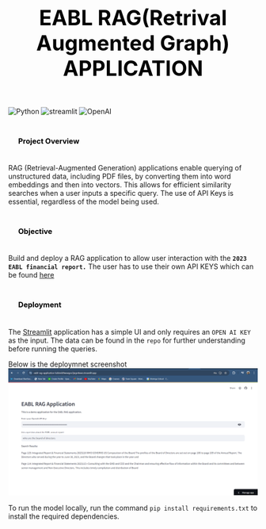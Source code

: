 ## <div style="padding: 35px;color:white;margin:10;font-size:200%;text-align:center;display:fill;border-radius:10px;overflow:hidden;background-image: url(https://images.pexels.com/photos/7078619/pexels-photo-7078619.jpeg?auto=compress&cs=tinysrgb&w=1260&h=750&dpr=1)"><b><span style='color:black'><strong> EABL RAG(Retrival Augmented Graph) APPLICATION </strong></span></b> </div> 

![Python](https://img.shields.io/badge/Python-3776AB?logo=python&logoColor=fff&style=for-the-badge)
![streamlit](https://img.shields.io/badge/Streamlit-FF4B4B?logo=streamlit&logoColor=fff&style=for-the-badge)
![OpenAI](https://img.shields.io/badge/OpenAI-412991?logo=openai&logoColor=fff&style=for-the-badge)

### <div style="padding: 20px;color:white;margin:10;font-size:90%;text-align:left;display:fill;border-radius:10px;overflow:hidden;background-image: url(https://w0.peakpx.com/wallpaper/957/661/HD-wallpaper-white-marble-white-stone-texture-marble-stone-background-white-stone.jpg)"><b><span style='color:black'> Project Overview</span></b> </div>

RAG (Retrieval-Augmented Generation) applications enable querying of unstructured data, including PDF files, by converting them into word embeddings and then into vectors. This allows for efficient similarity searches when a user inputs a specific query. The use of API Keys is essential, regardless of the model being used.

### <div style="padding: 20px;color:white;margin:10;font-size:90%;text-align:left;display:fill;border-radius:10px;overflow:hidden;background-image: url(https://w0.peakpx.com/wallpaper/957/661/HD-wallpaper-white-marble-white-stone-texture-marble-stone-background-white-stone.jpg)"><b><span style='color:black'> Objective</span></b> </div>

Build and deploy a RAG application to allow user interaction with the **`2023 EABL financial report.`**
The user has to use their own API KEYS which can be found [here](https://platform.openai.com/api-keys)

### <div style="padding: 20px;color:white;margin:10;font-size:90%;text-align:left;display:fill;border-radius:10px;overflow:hidden;background-image: url(https://w0.peakpx.com/wallpaper/957/661/HD-wallpaper-white-marble-white-stone-texture-marble-stone-background-white-stone.jpg)"><b><span style='color:black'> Deployment</span></b> </div>

The [Streamlit](https://eabl-rag-application-lubbmb9wvwgos3jegn4xwe.streamlit.app/) application has a simple UI and only requires an `OPEN AI KEY` as the input. The data can be found in the `repo` for further understanding before running the queries. 

Below is the deploymnet screenshot 
![Deployment](<Screenshot (962).png>)

To run the model locally, run the command `pip install requirements.txt` to install the required dependencies. 


